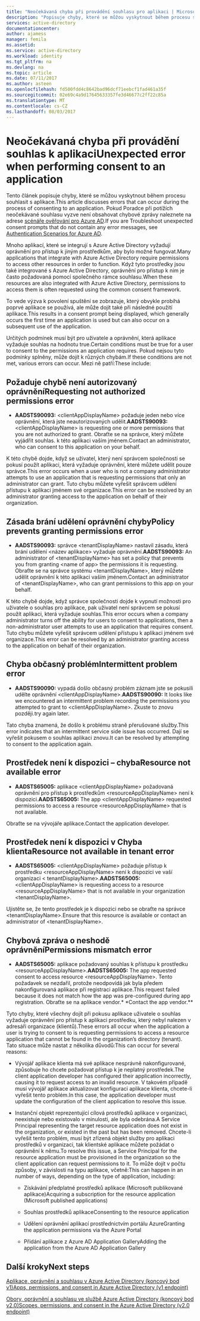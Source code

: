 ```yaml
---
title: "Neočekávaná chyba při provádění souhlasu pro aplikaci | Microsoft Docs"
description: "Popisuje chyby, které se můžou vyskytnout během procesu souhlasit s aplikace a co můžete dělat o nich"
services: active-directory
documentationcenter: 
author: ajamess
manager: femila
ms.assetid: 
ms.service: active-directory
ms.workload: identity
ms.tgt_pltfrm: na
ms.devlang: na
ms.topic: article
ms.date: 07/11/2017
ms.author: asteen
ms.openlocfilehash: fd500fdd4c8642bad96dcf71eebcf1fad461a35f
ms.sourcegitcommit: 02e69c4a9d17645633357fe3d46677c2ff22c85a
ms.translationtype: MT
ms.contentlocale: cs-CZ
ms.lasthandoff: 08/03/2017
---
```

# <a name="unexpected-error-when-performing-consent-to-an-application"></a><span data-ttu-id="8d3a4-103">Neočekávaná chyba při provádění souhlas k aplikaci</span><span class="sxs-lookup"><span data-stu-id="8d3a4-103">Unexpected error when performing consent to an application</span></span>

<span data-ttu-id="8d3a4-104">Tento článek popisuje chyby, které se můžou vyskytnout během procesu souhlasit s aplikace.</span><span class="sxs-lookup"><span data-stu-id="8d3a4-104">This article discusses errors that can occur during the process of consenting to an application.</span></span> <span data-ttu-id="8d3a4-105">Pokud Poradce při potížích neočekávané souhlasu vyzve není obsahovat chybové zprávy naleznete na adrese [scénáře ověřování pro Azure AD](https://docs.microsoft.com/azure/active-directory/develop/active-directory-authentication-scenarios).</span><span class="sxs-lookup"><span data-stu-id="8d3a4-105">If you are Troubleshoot unexpected consent prompts that do not contain any error messages, see [Authentication Scenarios for Azure AD](https://docs.microsoft.com/azure/active-directory/develop/active-directory-authentication-scenarios).</span></span>

<span data-ttu-id="8d3a4-106">Mnoho aplikací, které se integrují s Azure Active Directory vyžadují oprávnění pro přístup k jiným prostředkům, aby bylo možné fungovat.</span><span class="sxs-lookup"><span data-stu-id="8d3a4-106">Many applications that integrate with Azure Active Directory require permissions to access other resources in order to function.</span></span> <span data-ttu-id="8d3a4-107">Když tyto prostředky jsou také integrované s Azure Active Directory, oprávnění pro přístup k nim je často požadovaná pomocí společného rámce souhlasu.</span><span class="sxs-lookup"><span data-stu-id="8d3a4-107">When these resources are also integrated with Azure Active Directory, permissions to access them is often requested using the common consent framework.</span></span> 

<span data-ttu-id="8d3a4-108">To vede výzva k povolení spuštění se zobrazuje, který obvykle probíhá poprvé aplikace se používá, ale může dojít také při následné použití aplikace.</span><span class="sxs-lookup"><span data-stu-id="8d3a4-108">This results in a consent prompt being displayed, which generally occurs the first time an application is used but can also occur on a subsequent use of the application.</span></span>

<span data-ttu-id="8d3a4-109">Určitých podmínek musí být pro uživatele a oprávnění, která aplikace vyžaduje souhlas na hodnotu true.</span><span class="sxs-lookup"><span data-stu-id="8d3a4-109">Certain conditions must be true for a user to consent to the permissions an application requires.</span></span> <span data-ttu-id="8d3a4-110">Pokud nejsou tyto podmínky splněny, může dojít k různých chybám.</span><span class="sxs-lookup"><span data-stu-id="8d3a4-110">If these conditions are not met, various errors can occur.</span></span> <span data-ttu-id="8d3a4-111">Mezi ně patří:</span><span class="sxs-lookup"><span data-stu-id="8d3a4-111">These include:</span></span>

## <a name="requesting-not-authorized-permissions-error"></a><span data-ttu-id="8d3a4-112">Požaduje chybě není autorizovaný oprávnění</span><span class="sxs-lookup"><span data-stu-id="8d3a4-112">Requesting not authorized permissions error</span></span>
* <span data-ttu-id="8d3a4-113">**AADSTS90093:** &lt;clientAppDisplayName&gt; požaduje jeden nebo více oprávnění, která jste neautorizovaných udělit.</span><span class="sxs-lookup"><span data-stu-id="8d3a4-113">**AADSTS90093:** &lt;clientAppDisplayName&gt; is requesting one or more permissions that you are not authorized to grant.</span></span> <span data-ttu-id="8d3a4-114">Obraťte se na správce, který můžete vyjádřit souhlas. k této aplikaci vaším jménem.</span><span class="sxs-lookup"><span data-stu-id="8d3a4-114">Contact an administrator, who can consent to this application on your behalf.</span></span>

<span data-ttu-id="8d3a4-115">K této chybě dojde, když se uživatel, který není správcem společnosti se pokusí použít aplikaci, která vyžaduje oprávnění, které můžete udělit pouze správce.</span><span class="sxs-lookup"><span data-stu-id="8d3a4-115">This error occurs when a user who is not a company administrator attempts to use an application that is requesting permissions that only an administrator can grant.</span></span> <span data-ttu-id="8d3a4-116">Tuto chybu můžete vyřešit správcem udělení přístupu k aplikaci jménem své organizace.</span><span class="sxs-lookup"><span data-stu-id="8d3a4-116">This error can be resolved by an administrator granting access to the application on behalf of their organization.</span></span>

## <a name="policy-prevents-granting-permissions-error"></a><span data-ttu-id="8d3a4-117">Zásada brání udělení oprávnění chyby</span><span class="sxs-lookup"><span data-stu-id="8d3a4-117">Policy prevents granting permissions error</span></span>
* <span data-ttu-id="8d3a4-118">**AADSTS90093:** správce &lt;tenantDisplayName&gt; nastavil zásadu, která brání udělení &lt;název aplikace&gt; vyžaduje oprávnění.</span><span class="sxs-lookup"><span data-stu-id="8d3a4-118">**AADSTS90093:** An administrator of &lt;tenantDisplayName&gt; has set a policy that prevents you from granting &lt;name of app&gt; the permissions it is requesting.</span></span> <span data-ttu-id="8d3a4-119">Obraťte se na správce systému &lt;tenantDisplayName&gt;, který můžete udělit oprávnění k této aplikaci vaším jménem.</span><span class="sxs-lookup"><span data-stu-id="8d3a4-119">Contact an administrator of &lt;tenantDisplayName&gt;, who can grant permissions to this app on your behalf.</span></span>

<span data-ttu-id="8d3a4-120">K této chybě dojde, když správce společnosti dojde k vypnutí možnosti pro uživatele o souhlas pro aplikace, pak uživatel není správcem se pokusí použít aplikaci, která vyžaduje souhlas.</span><span class="sxs-lookup"><span data-stu-id="8d3a4-120">This error occurs when a company administrator turns off the ability for users to consent to applications, then a non-administrator user attempts to use an application that requires consent.</span></span> <span data-ttu-id="8d3a4-121">Tuto chybu můžete vyřešit správcem udělení přístupu k aplikaci jménem své organizace.</span><span class="sxs-lookup"><span data-stu-id="8d3a4-121">This error can be resolved by an administrator granting access to the application on behalf of their organization.</span></span>

## <a name="intermittent-problem-error"></a><span data-ttu-id="8d3a4-122">Chyba občasný problém</span><span class="sxs-lookup"><span data-stu-id="8d3a4-122">Intermittent problem error</span></span>
* <span data-ttu-id="8d3a4-123">**AADSTS90090:** vypadá došlo občasný problém záznam jste se pokusili udělte oprávnění &lt;clientAppDisplayName&gt;.</span><span class="sxs-lookup"><span data-stu-id="8d3a4-123">**AADSTS90090:** It looks like we encountered an intermittent problem recording the permissions you attempted to grant to &lt;clientAppDisplayName&gt;.</span></span> <span data-ttu-id="8d3a4-124">Zkuste to znovu později.</span><span class="sxs-lookup"><span data-stu-id="8d3a4-124">try again later.</span></span>

<span data-ttu-id="8d3a4-125">Tato chyba znamená, že došlo k problému straně přerušované služby.</span><span class="sxs-lookup"><span data-stu-id="8d3a4-125">This error indicates that an intermittent service side issue has occurred.</span></span> <span data-ttu-id="8d3a4-126">Dají se vyřešit pokusem o souhlas aplikaci znovu.</span><span class="sxs-lookup"><span data-stu-id="8d3a4-126">It can be resolved by attempting to consent to the application again.</span></span>

## <a name="resource-not-available-error"></a><span data-ttu-id="8d3a4-127">Prostředek není k dispozici – chyba</span><span class="sxs-lookup"><span data-stu-id="8d3a4-127">Resource not available error</span></span>
* <span data-ttu-id="8d3a4-128">**AADSTS65005:** aplikace &lt;clientAppDisplayName&gt; požadovaná oprávnění pro přístup k prostředkům &lt;resourceAppDisplayName&gt; není k dispozici.</span><span class="sxs-lookup"><span data-stu-id="8d3a4-128">**AADSTS65005:** The app &lt;clientAppDisplayName&gt; requested permissions to access a resource &lt;resourceAppDisplayName&gt; that is not available.</span></span> 

<span data-ttu-id="8d3a4-129">Obraťte se na vývojáře aplikace.</span><span class="sxs-lookup"><span data-stu-id="8d3a4-129">Contact the application developer.</span></span>

##  <a name="resource-not-available-in-tenant-error"></a><span data-ttu-id="8d3a4-130">Prostředek není k dispozici v Chyba klienta</span><span class="sxs-lookup"><span data-stu-id="8d3a4-130">Resource not available in tenant error</span></span>
* <span data-ttu-id="8d3a4-131">**AADSTS65005:** &lt;clientAppDisplayName&gt; požaduje přístup k prostředku &lt;resourceAppDisplayName&gt; není k dispozici ve vaší organizaci &lt; tenantDisplayName&gt;.</span><span class="sxs-lookup"><span data-stu-id="8d3a4-131">**AADSTS65005:** &lt;clientAppDisplayName&gt; is requesting access to a resource &lt;resourceAppDisplayName&gt; that is not available in your organization &lt;tenantDisplayName&gt;.</span></span> 

<span data-ttu-id="8d3a4-132">Ujistěte se, že tento prostředek je k dispozici nebo se obraťte na správce &lt;tenantDisplayName&gt;.</span><span class="sxs-lookup"><span data-stu-id="8d3a4-132">Ensure that this resource is available or contact an administrator of &lt;tenantDisplayName&gt;.</span></span>

## <a name="permissions-mismatch-error"></a><span data-ttu-id="8d3a4-133">Chybová zpráva o neshodě oprávnění</span><span class="sxs-lookup"><span data-stu-id="8d3a4-133">Permissions mismatch error</span></span>
* <span data-ttu-id="8d3a4-134">**AADSTS65005:** aplikace požadovaný souhlas k přístupu k prostředku &lt;resourceAppDisplayName&gt;.</span><span class="sxs-lookup"><span data-stu-id="8d3a4-134">**AADSTS65005:** The app requested consent to access resource &lt;resourceAppDisplayName&gt;.</span></span> <span data-ttu-id="8d3a4-135">Tento požadavek se nezdařil, protože neodpovídá jak byla předem nakonfigurovaná aplikace při registraci aplikace.</span><span class="sxs-lookup"><span data-stu-id="8d3a4-135">This request failed because it does not match how the app was pre-configured during app registration.</span></span> <span data-ttu-id="8d3a4-136">Obraťte se na aplikace vendor.* *</span><span class="sxs-lookup"><span data-stu-id="8d3a4-136">Contact the app vendor.**</span></span>

<span data-ttu-id="8d3a4-137">Tyto chyby, které všechny dojít při pokusu aplikace uživatele o souhlas vyžaduje oprávnění pro přístup k aplikaci prostředku, který nebyl nalezen v adresáři organizace (klientů).</span><span class="sxs-lookup"><span data-stu-id="8d3a4-137">These errors all occur when the application a user is trying to consent to is requesting permissions to access a resource application that cannot be found in the organization’s directory (tenant).</span></span> <span data-ttu-id="8d3a4-138">Tato situace může nastat z několika důvodů:</span><span class="sxs-lookup"><span data-stu-id="8d3a4-138">This can occur for several reasons:</span></span>

-   <span data-ttu-id="8d3a4-139">Vývojář aplikace klienta má své aplikace nesprávně nakonfigurované, způsobuje ho chcete požadovat přístup k je neplatný prostředek.</span><span class="sxs-lookup"><span data-stu-id="8d3a4-139">The client application developer has configured their application incorrectly, causing it to request access to an invalid resource.</span></span> <span data-ttu-id="8d3a4-140">V takovém případě musí vývojář aplikace aktualizovat konfiguraci aplikace klienta, chcete-li vyřešit tento problém.</span><span class="sxs-lookup"><span data-stu-id="8d3a4-140">In this case, the application developer must update the configuration of the client application to resolve this issue.</span></span>

-   <span data-ttu-id="8d3a4-141">Instanční objekt reprezentující cílová prostředků aplikace v organizaci, neexistuje nebo existovalo v minulosti, ale byla odebrána.</span><span class="sxs-lookup"><span data-stu-id="8d3a4-141">A Service Principal representing the target resource application does not exist in the organization, or existed in the past but has been removed.</span></span> <span data-ttu-id="8d3a4-142">Chcete-li vyřešit tento problém, musí být zřízená objekt služby pro aplikaci prostředků v organizaci, tak klientské aplikace můžete požádat o oprávnění k němu.</span><span class="sxs-lookup"><span data-stu-id="8d3a4-142">To resolve this issue, a Service Principal for the resource application must be provisioned in the organization so the client application can request permissions to it.</span></span> <span data-ttu-id="8d3a4-143">To může dojít v počtu způsoby, v závislosti na typu aplikace, včetně:</span><span class="sxs-lookup"><span data-stu-id="8d3a4-143">This can happen in an number of ways, depending on the type of application, including:</span></span>

    -   <span data-ttu-id="8d3a4-144">Získávání předplatné prostředků aplikace (Microsoft publikované aplikace)</span><span class="sxs-lookup"><span data-stu-id="8d3a4-144">Acquiring a subscription for the resource application (Microsoft published applications)</span></span>

    -   <span data-ttu-id="8d3a4-145">Souhlas prostředků aplikace</span><span class="sxs-lookup"><span data-stu-id="8d3a4-145">Consenting to the resource application</span></span>

    -   <span data-ttu-id="8d3a4-146">Udělení oprávnění aplikací prostřednictvím portálu Azure</span><span class="sxs-lookup"><span data-stu-id="8d3a4-146">Granting the application permissions via the Azure Portal</span></span>

    -   <span data-ttu-id="8d3a4-147">Přidání aplikace z Azure AD Application Gallery</span><span class="sxs-lookup"><span data-stu-id="8d3a4-147">Adding the application from the Azure AD Application Gallery</span></span>

## <a name="next-steps"></a><span data-ttu-id="8d3a4-148">Další kroky</span><span class="sxs-lookup"><span data-stu-id="8d3a4-148">Next steps</span></span> 

[<span data-ttu-id="8d3a4-149">Aplikace, oprávnění a souhlasu v Azure Active Directory (koncový bod v1)</span><span class="sxs-lookup"><span data-stu-id="8d3a4-149">Apps, permissions, and consent in Azure Active Directory (v1 endpoint)</span></span>](https://docs.microsoft.com/azure/active-directory/active-directory-apps-permissions-consent)<br>

[<span data-ttu-id="8d3a4-150">Obory, oprávnění a souhlasu ve službě Azure Active Directory (koncový bod v2.0)</span><span class="sxs-lookup"><span data-stu-id="8d3a4-150">Scopes, permissions, and consent in the Azure Active Directory (v2.0 endpoint)</span></span>](https://docs.microsoft.com/azure/active-directory/develop/active-directory-v2-scopes)


